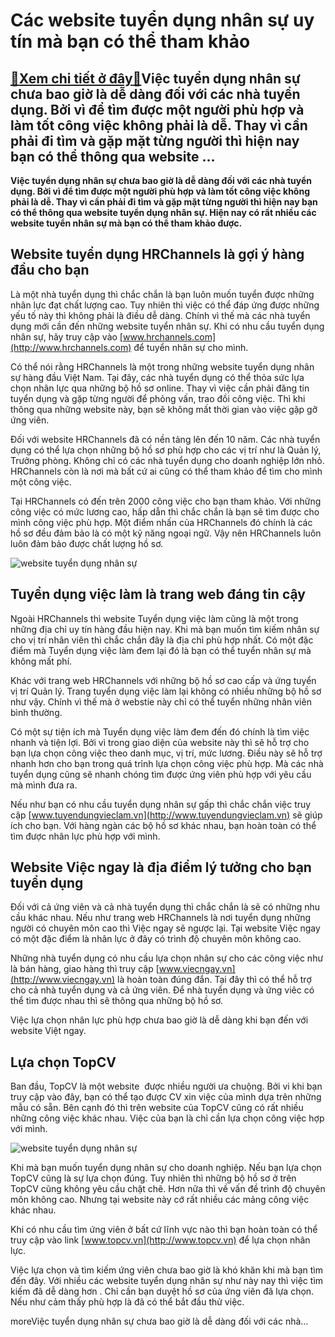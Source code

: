 Các website tuyển dụng nhân sự uy tín mà bạn có thể tham khảo
=============================================================

[:gift:Xem chi tiết ở đây:gift:](https://hddtvn.com/cac-website-tuyen-dung-nhan-su-uy-tin-ma-ban-co-the-tham-khao/)Việc tuyển dụng nhân sự chưa bao giờ là dễ dàng đối với các nhà tuyển dụng. Bởi vì để tìm được một người phù hợp và làm tốt công việc không phải là dễ. Thay vì cần phải đi tìm và gặp mặt từng người thì hiện nay bạn có thể thông qua website …
-------------------------------------------------------------------------------------------------------------------------------------------------------------------------------------------------------------------------------------------------

**Việc tuyển dụng nhân sự chưa bao giờ là dễ dàng đối với các nhà tuyển dụng. Bởi vì để tìm được một người phù hợp và làm tốt công việc không phải là dễ. Thay vì cần phải đi tìm và gặp mặt từng người thì hiện nay bạn có thể thông qua website tuyển dụng nhân sự. Hiện nay có rất nhiều các website tuyển nhân sự mà bạn có thể tham khảo được.**


Website tuyển dụng HRChannels là gợi ý hàng đầu cho bạn
-------------------------------------------------------


Là một nhà tuyển dụng thì chắc chắn là bạn luôn muốn tuyển được những nhân lực đạt chất lượng cao. Tuy nhiên thì việc có thể đáp ứng được những yếu tố này thì không phải là điều dễ dàng. Chính vì thế mà các nhà tuyển dụng mới cần đến những website tuyển nhân sự. Khi có nhu cầu tuyển dụng nhân sự, hãy truy cập vào [www.hrchannels.com](http://www.hrchannels.com) để tuyển nhân sự cho mình.


Có thể nói rằng HRChannels là một trong những website tuyển dụng nhân sự hàng đầu Việt Nam. Tại đây, các nhà tuyển dụng có thể thỏa sức lựa chọn nhân lực qua những bộ hồ sơ online. Thay vì việc cần phải đăng tin tuyển dụng và gặp từng người để phỏng vấn, trao đồi công việc. Thì khi thông qua những website này, bạn sẽ không mất thời gian vào việc gặp gỡ ứng viên.


Đối với website HRChannels đã có nền tảng lên đến 10 năm. Các nhà tuyển dụng có thể lựa chọn những bộ hồ sơ phù hợp cho các vị trí như là Quản lý, Trưởng phòng. Không chỉ có các nhà tuyển dụng cho doanh nghiệp lớn nhỏ. HRChannels còn là nơi mà bất cứ ai cũng có thể tham khảo để tìm cho mình một công việc.


Tại HRChannels có đến trên 2000 công việc cho bạn tham khảo. Với những công việc có mức lương cao, hấp dẫn thì chắc chắn là bạn sẽ tìm được cho mình công việc phù hợp. Một điểm nhấn của HRChannels đó chính là các hồ sơ đều đảm bảo là có một kỹ năng ngoại ngữ. Vậy nên HRChannels luôn luôn đảm bảo được chất lượng hồ sơ.


![website tuyển dụng nhân sự](https://hddtvn.com/wp-content/uploads/2021/01/1544773967184-top-5-website-tuyen-dung-mien-phi.jpg)


Tuyển dụng việc làm là trang web đáng tin cậy
---------------------------------------------


Ngoài HRChannels thì website Tuyển dụng việc làm cũng là một trong những địa chỉ uy tín hàng đầu hiện nay. Khi mà bạn muốn tìm kiếm nhân sự cho vị trí nhân viên thì chắc chắn đây là địa chỉ phù hợp nhất. Có một đặc điểm mà Tuyển dụng việc làm đem lại đó là bạn có thể tuyển nhân sự mà không mất phí.


Khác với trang web HRChannels với những bộ hồ sơ cao cấp và ứng tuyển vị trí Quản lý. Trang tuyển dụng việc làm lại không có nhiều những bộ hồ sơ như vậy. Chính vì thế mà ở webstie này chỉ có thể tuyển những nhân viên bình thường.


Có một sự tiện ích mà Tuyển dụng việc làm đem đến đó chính là tìm việc nhanh và tiện lợi. Bởi vì trong giao diện của website này thì sẽ hỗ trợ cho bạn lựa chọn công việc theo danh mục, vị trí, mức lương. Điều này sẽ hỗ trợ nhanh hơn cho bạn trong quá trỉnh lựa chọn công việc phù hợp. Mà các nhà tuyển dụng cũng sẽ nhanh chóng tìm được ứng viên phù hợp với yêu cầu mà mình đưa ra.


Nếu như bạn có nhu cầu tuyển dụng nhân sự gấp thì chắc chắn việc truy cập [www.tuyendungvieclam.vn](http://www.tuyendungvieclam.vn) sẽ giúp ích cho bạn. Với hàng ngàn các bộ hồ sơ khác nhau, bạn hoàn toàn có thể tìm được nhân lực phù hợp với mình.


Website Việc ngay là địa điểm lý tưởng cho bạn tuyển dụng
---------------------------------------------------------


Đối với cả ứng viên và cả nhà tuyển dụng thì chắc chắn là sẽ có những nhu cầu khác nhau. Nếu như trang web HRChannels là nơi tuyển dụng những người có chuyên môn cao thì Việc ngay sẽ ngược lại. Tại website Việc ngay có một đặc điểm là nhân lực ở đây có trình độ chuyên môn không cao.


Những nhà tuyển dụng có nhu cầu lựa chọn nhân sự cho các công việc như là bán hàng, giao hàng thì truy cập [www.viecngay.vn](http://www.viecngay.vn) là hoàn toàn đúng đắn. Tại đây thì có thể hỗ trợ cho cả nhà tuyển dụng và cả ứng viên. Để nhà tuyển dụng và ứng viêc có thể tìm được nhau thì sẽ thông qua những bộ hồ sơ.


Việc lựa chọn nhân lực phù hợp chưa bao giờ là dễ dàng khi bạn đến với website Việt ngay.


Lựa chọn TopCV
--------------


Ban đầu, TopCV là một website  được nhiều người ưa chuộng. Bởi vi khi bạn truy cập vào đây, bạn có thể tạo được CV xin việc của mình dựa trên những mẫu có sẵn. Bên cạnh đó thì trên website của TopCV cũng có rất nhiều những công việc khác nhau. Việc của bạn là chỉ cần lựa chọn công việc hợp với mình.


![website tuyển dụng nhân sự](https://hddtvn.com/wp-content/uploads/2021/01/mau-cv-pro_5.png)


Khi mà bạn muốn tuyển dụng nhân sự cho doanh nghiệp. Nếu bạn lựa chọn TopCV cũng là sự lựa chọn đúng. Tuy nhiên thì những bộ hồ sơ ở trên TopCV cũng không yêu cầu chặt chẽ. Hơn nữa thì về vấn đề trình độ chuyên môn không cao. Nhưng tại website này cớ rất nhiều các mảng công việc khác nhau.


Khi có nhu cầu tìm ứng viên ở bất cứ lĩnh vực nào thì bạn hoàn toàn có thể truy cập vào link [www.topcv.vn](http://www.topcv.vn) để lựa chọn nhân lực.


Việc lựa chọn và tìm kiếm ứng viên chưa bao giờ là khó khăn khi mà bạn tìm đến đây. Với nhiều các website tuyển dụng nhân sự như này nay thì việc tìm kiếm đã dễ dàng hơn . Chỉ cần bạn duyệt hồ sơ của ứng viên đã lựa chọn. Nếu như cảm thấy phù hợp là đã có thể bắt đầu thử việc.


moreViệc tuyển dụng nhân sự chưa bao giờ là dễ dàng đối với các nhà…

